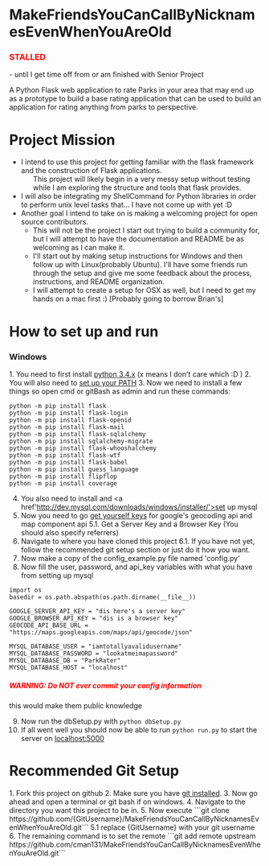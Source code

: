# MakeFriendsYouCanCallByNicknamesEvenWhenYouAreOld
<h3><b style='color: red;'>STALLED</b></h3><p> - until I get time off from or am finished with Senior Project</p>
A Python Flask web application to rate Parks in your area that may end up as a prototype to build a base rating application that can be used to build an application for rating anything from parks to perspective.

<h1>Project Mission</h1>
<ul>
<li>I intend to use this project for getting familiar with the flask framework and the construction of Flask applications.
 <ul></li>This project will likely begin in a very messy setup without testing while I am exploring the structure and tools that flask provides.
 </li></ul>
</li>
<li>I will also be integrating my ShellCommand for Python libraries in order to perform unix level tasks that... I have not come up with yet :D</li>
<li>Another goal I intend to take on is making a welcoming project for open source contributors.
 <ul><li>This will not be the project I start out trying to build a community for, but I will attempt to have the documentation and README be as welcoming as I can make it.</li>
 <li>I'll start out by making setup instructions for Windows and then follow up with Linux(probably Ubuntu). I'll have some friends run through the setup and give me some feedback about the process, instructions, and README organization.
 </li>
 <li>I will attempt to create a setup for OSX as well, but I need to get my hands on a mac first :) [Probably going to borrow Brian's]
 </li></ul>
</li>
</ul>

<h1>How to set up and run</h1>
<h3>Windows</h3>
 1. You need to first install <a href='https://www.python.org/downloads/'>python 3.4.x</a> (x means I don't care which :D )
 2. You will also need to <a href='https://docs.python.org/3/using/windows.html'>set up your PATH</a>
 3. Now we need to install a few things so open cmd or gitBash as admin and run these commands:

 ```
python -m pip install flask
python -m pip install flask-login
python -m pip install flask-openid
python -m pip install flask-mail
python -m pip install flask-sqlalchemy
python -m pip install sqlalchemy-migrate
python -m pip install flask-whooshalchemy
python -m pip install flask-wtf
python -m pip install flask-babel
python -m pip install guess_language
python -m pip install flipflop
python -m pip install coverage
 ```
 4. You also need to install and <a href'http://dev.mysql.com/downloads/windows/installer/'>set up mysql</a>
 5. Now you need to go <a href='https://developers.google.com/maps/documentation/geocoding/intro'>get yourself keys</a> for google's geocoding api and map component api
   5.1. Get a Server Key and a Browser Key (You should also specify referrers)
 6. Navigate to where you have cloned this project
   6.1. If you have not yet, follow the recommended git setup section or just do it how you want.
 7. Now make a copy of the config_example.py file named 'config.py'
 8. Now fill the user, password, and api_key variables with what you have from setting up mysql
 ```
import os
basedir = os.path.abspath(os.path.dirname(__file__))

GOOGLE_SERVER_API_KEY = "dis here's a server key"
GOOGLE_BROWSER_API_KEY = "dis is a browser key"
GEOCODE_API_BASE_URL = "https://maps.googleapis.com/maps/api/geocode/json"

MYSQL_DATABASE_USER = "iamtotallyavalidusername"
MYSQL_DATABASE_PASSWORD = "lookatmeimapassword"
MYSQL_DATABASE_DB = "ParkRater"
MYSQL_DATABASE_HOST = "localhost"
 ```
 <h5 style='color: red'>WARNING: Do NOT ever commit your config information</h5>
 <p>this would make them public knowledge</p>

 9. Now run the dbSetup.py with ```python dbSetup.py```
 10. If all went well you should now be able to run ```python run.py``` to start the server on <a href='http://localhost:5000'>localhost:5000</a>


<h1>Recommended Git Setup</h1>
1. Fork this project on github
2. Make sure you have <a href='https://git-scm.com/book/en/v2/Getting-Started-Installing-Git'>git installed</a>.
3. Now go ahead and open a terminal or git bash if on windows.
4. Navigate to the directory you want this project to be in.
5. Now execute ```git clone https://github.com/{GitUsername}/MakeFriendsYouCanCallByNicknamesEvenWhenYouAreOld.git```
  5.1 replace {GitUsername} with your git username
6. The remaining command is to set the remote ```git add remote upstream https://github.com/cman131/MakeFriendsYouCanCallByNicknamesEvenWhenYouAreOld.git```
